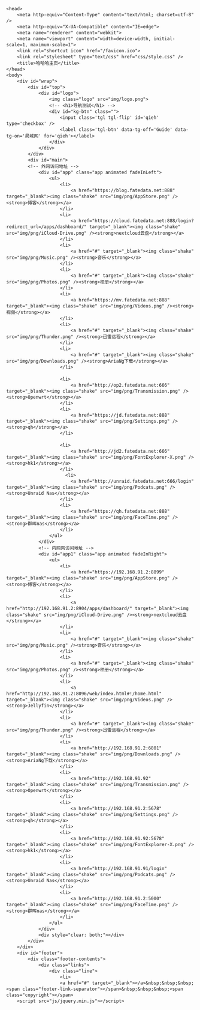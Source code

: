 <!DOCTYPE html>
<html>

	<head>
		<meta http-equiv="Content-Type" content="text/html; charset=utf-8" />
		<meta http-equiv="X-UA-Compatible" content="IE=edge">
		<meta name="renderer" content="webkit">
		<meta name="viewport" content="width=device-width, initial-scale=1, maximum-scale=1">
		<link rel="shortcut icon" href="/favicon.ico">
		<link rel="stylesheet" type="text/css" href="css/style.css" />
		<title>哈哈哈主页</title>
	</head>
	<body>
		<div id="wrap">
			<div id="top">
				<div id="logo">
					<img class="logo" src="img/logo.png">
					<!-- <h1>导航测试</h1> -->
					<div id="kg-btn" class="">
						<input class='tgl tgl-flip' id='qieh' type='checkbox' />
						<label class='tgl-btn' data-tg-off='Guide' data-tg-on='局域网' for='qieh'></label>
					</div>
				</div>
			</div>
			<div id="main">
			<!-- 外网访问地址 -->
				<div id="app" class="app animated fadeInLeft">
					<ul>
						<li>
							<a href="https://blog.fatedata.net:888" target="_blank"><img class="shake" src="img/png/AppStore.png" /><strong>博客</strong></a>
						</li>
						<li>
							<a href="https://cloud.fatedata.net:888/login?redirect_url=/apps/dashboard/" target="_blank"><img class="shake" src="img/png/iCloud-Drive.png" /><strong>nextcloud云盘</strong></a>
						</li>
						<li>
							<a href="#" target="_blank"><img class="shake" src="img/png/Music.png" /><strong>音乐</strong></a>
						</li>
						<li>
							<a href="#" target="_blank"><img class="shake" src="img/png/Photos.png" /><strong>相册</strong></a>
						</li>
						<li>
							<a href="https://mv.fatedata.net:888" target="_blank"><img class="shake" src="img/png/Videos.png" /><strong>视频</strong></a>
						</li>
						<li>
							<a href="#" target="_blank"><img class="shake" src="img/png/Thunder.png" /><strong>迅雷远程</strong></a>
						</li>
						<li>
							<a href="#" target="_blank"><img class="shake" src="img/png/Downloads.png" /><strong>AriaNg下载</strong></a>
						</li>

						<li>
							<a href="http://op2.fatedata.net:666" target="_blank"><img class="shake" src="img/png/Transmission.png" /><strong>Openwrt</strong></a>
						</li>
						<li>
							<a href="https://jd.fatedata.net:888" target="_blank"><img class="shake" src="img/png/Settings.png" /><strong>qh</strong></a>
						</li> 
						
						<li>
							<a href="http://jd2.fatedata.net:666" target="_blank"><img class="shake" src="img/png/FontExplorer-X.png" /><strong>hk1</strong></a>
						</li>
						  <li>
							<a href="http://unraid.fatedata.net:666/login" target="_blank"><img class="shake" src="img/png/Podcats.png" /><strong>Unraid Nas</strong></a>
						</li>
						<li>
							<a href="https://qh.fatedata.net:888" target="_blank"><img class="shake" src="img/png/FaceTime.png" /><strong>群晖nas</strong></a>
						</li> 
					</ul>
				</div>
				<!-- 内网网访问地址 -->
				<div id="app1" class="app animated fadeInRight">
					<ul>
						<li>
							<a href="https://192.168.91.2:8899" target="_blank"><img class="shake" src="img/png/AppStore.png" /><strong>博客</strong></a>
						</li>
						<li>
							<a href="http://192.168.91.2:8904/apps/dashboard/" target="_blank"><img class="shake" src="img/png/iCloud-Drive.png" /><strong>nextcloud云盘</strong></a>
						</li>
						<li>
							<a href="#" target="_blank"><img class="shake" src="img/png/Music.png" /><strong>音乐</strong></a>
						</li>
						<li>
							<a href="#" target="_blank"><img class="shake" src="img/png/Photos.png" /><strong>相册</strong></a>
						</li>
						<li>
							<a href="http://192.168.91.2:8096/web/index.html#!/home.html" target="_blank"><img class="shake" src="img/png/Videos.png" /><strong>Jellyfin</strong></a>
						</li>
						<li>
							<a href="#" target="_blank"><img class="shake" src="img/png/Thunder.png" /><strong>迅雷远程</strong></a>
						</li>
						<li>
							<a href="http://192.168.91.2:6801" target="_blank"><img class="shake" src="img/png/Downloads.png" /><strong>AriaNg下载</strong></a>
						</li>
						<li>
							<a href="http://192.168.91.92" target="_blank"><img class="shake" src="img/png/Transmission.png" /><strong>Openwrt</strong></a>
						</li>
						<li>
							<a href="http://192.168.91.2:5678" target="_blank"><img class="shake" src="img/png/Settings.png" /><strong>qh</strong></a>
						</li>
						<li>
							<a href="http://192.168.91.92:5678" target="_blank"><img class="shake" src="img/png/FontExplorer-X.png" /><strong>hk1</strong></a>
						</li>
						<li>
							<a href="http://192.168.91.91/login" target="_blank"><img class="shake" src="img/png/Podcats.png" /><strong>Unraid Nas</strong></a>
						</li>
						<li>
							<a href="http://192.168.91.2:5000" target="_blank"><img class="shake" src="img/png/FaceTime.png" /><strong>群晖nas</strong></a>
						</li>
					</ul>
				</div>
				<div style="clear: both;"></div>
			</div>
		</div>
		<div id="footer">
			<div class="footer-contents">
				<div class="links">
					<div class="line">
						<li>
						<a href="#" target="_blank"></a>&nbsp;&nbsp;&nbsp;<span class="footer-link-separator"></span>&nbsp;&nbsp;&nbsp;<span class="copyright"></span>
		<script src="js/jquery.min.js"></script>
